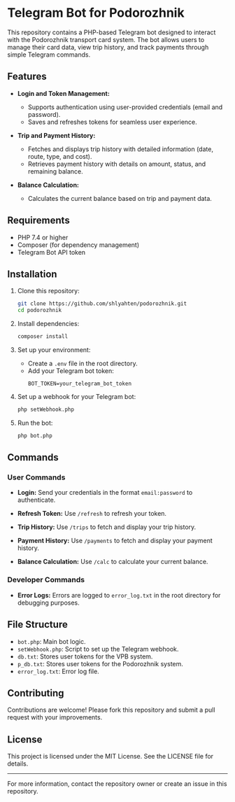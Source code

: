 # Telegram Bot for Podorozhnik

This repository contains a PHP-based Telegram bot designed to interact with the Podorozhnik transport card system. The bot allows users to manage their card data, view trip history, and track payments through simple Telegram commands.

## Features

- **Login and Token Management:**
  - Supports authentication using user-provided credentials (email and password).
  - Saves and refreshes tokens for seamless user experience.

- **Trip and Payment History:**
  - Fetches and displays trip history with detailed information (date, route, type, and cost).
  - Retrieves payment history with details on amount, status, and remaining balance.

- **Balance Calculation:**
  - Calculates the current balance based on trip and payment data.

## Requirements

- PHP 7.4 or higher
- Composer (for dependency management)
- Telegram Bot API token

## Installation

1. Clone this repository:
   ```bash
   git clone https://github.com/shlyahten/podorozhnik.git
   cd podorozhnik
   ```

2. Install dependencies:
   ```bash
   composer install
   ```

3. Set up your environment:
   - Create a `.env` file in the root directory.
   - Add your Telegram bot token:
     ```env
     BOT_TOKEN=your_telegram_bot_token
     ```

4. Set up a webhook for your Telegram bot:
   ```bash
   php setWebhook.php
   ```

5. Run the bot:
   ```bash
   php bot.php
   ```

## Commands

### User Commands

- **Login:**
  Send your credentials in the format `email:password` to authenticate.

- **Refresh Token:**
  Use `/refresh` to refresh your token.

- **Trip History:**
  Use `/trips` to fetch and display your trip history.

- **Payment History:**
  Use `/payments` to fetch and display your payment history.

- **Balance Calculation:**
  Use `/calc` to calculate your current balance.

### Developer Commands

- **Error Logs:**
  Errors are logged to `error_log.txt` in the root directory for debugging purposes.

## File Structure

- `bot.php`: Main bot logic.
- `setWebhook.php`: Script to set up the Telegram webhook.
- `db.txt`: Stores user tokens for the VPB system.
- `p_db.txt`: Stores user tokens for the Podorozhnik system.
- `error_log.txt`: Error log file.

## Contributing

Contributions are welcome! Please fork this repository and submit a pull request with your improvements.

## License

This project is licensed under the MIT License. See the LICENSE file for details.

---

For more information, contact the repository owner or create an issue in this repository.


